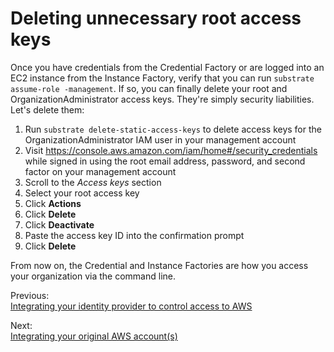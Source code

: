 # Deleting unnecessary root access keys

Once you have credentials from the Credential Factory or are logged into an EC2 instance from the Instance Factory, verify that you can run `substrate assume-role -management`. If so, you can finally delete your root and OrganizationAdministrator access keys. They're simply security liabilities. Let's delete them:

1. Run `substrate delete-static-access-keys` to delete access keys for the OrganizationAdministrator IAM user in your management account
2. Visit <https://console.aws.amazon.com/iam/home#/security_credentials> while signed in using the root email address, password, and second factor on your management account
3. Scroll to the _Access keys_ section
4. Select your root access key
5. Click **Actions**
6. Click **Delete**
7. Click **Deactivate**
8. Paste the access key ID into the confirmation prompt
9. Click **Delete**

From now on, the Credential and Instance Factories are how you access your organization via the command line.

<section class="table">
    <section id="previous">
        <p>Previous:<br><a href="../integrating-your-identity-provider/">Integrating your identity provider to control access to AWS</a></p>
    </section>
    <section id="next">
        <p>Next:<br><a href="../integrating-your-original-aws-account/">Integrating your original AWS account(s)</a></p>
    </section>
</section>
